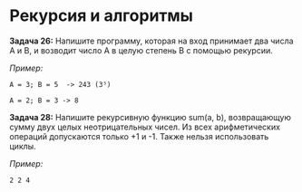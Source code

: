 # Рекурсия и алгоритмы

**Задача 26:**  Напишите программу, которая на вход принимает два числа A и B, и возводит число А в целую степень B с помощью рекурсии.

*Пример:*

    A = 3; B = 5  -> 243 (3⁵)

    A = 2; B = 3 -> 8 

**Задача 28:** Напишите рекурсивную функцию sum(a, b), возвращающую сумму двух целых неотрицательных чисел. Из всех арифметических операций допускаются только +1 и -1. Также нельзя использовать циклы.

*Пример:*

    2 2 4

